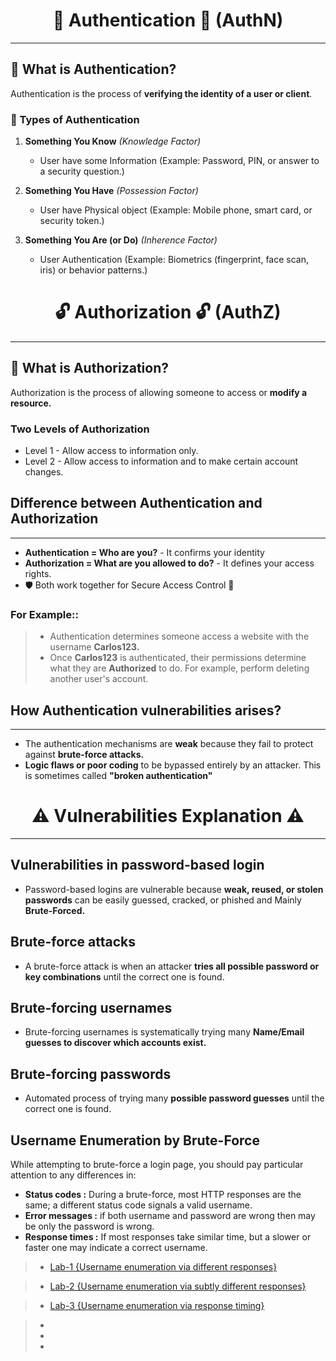 <h1 align="center">🔐 Authentication 🔐 (AuthN)</h1>

---

## 📖 What is Authentication?
Authentication is the process of **verifying the identity of a user or client**.  

### 🧩 Types of Authentication

1. **Something You Know** *(Knowledge Factor)*  
   - User have some Information (Example: Password, PIN, or answer to a security question.)  

2. **Something You Have** *(Possession Factor)*  
   - User have Physical object (Example: Mobile phone, smart card, or security token.)  

3. **Something You Are (or Do)** *(Inherence Factor)*  
   - User Authentication (Example: Biometrics (fingerprint, face scan, iris) or behavior patterns.)

<h1 align="center">🔓 Authorization 🔓 (AuthZ)</h1>

---

## 📖 What is Authorization?
Authorization is the process of allowing someone to access or **modify a resource.**

### Two Levels of Authorization
- Level 1 - Allow access to information only. 
- Level 2 - Allow access to information and to make certain account changes.

## Difference between Authentication and Authorization

---
 - **Authentication = Who are you?**  - It confirms your identity
 - **Authorization = What are you allowed to do?**  - It defines your access rights.
 - 🛡️ Both work together for Secure Access Control 🔐


### For Example::
> - Authentication determines someone access a website with the username **Carlos123.**
> - Once **Carlos123** is authenticated, their permissions determine what they are **Authorized** to do. For example, perform deleting another user's account.

## How Authentication vulnerabilities arises?

---

- The authentication mechanisms are **weak** because they fail to protect against **brute-force attacks.**
- **Logic flaws or poor coding** to be bypassed entirely by an attacker. This is sometimes called **"broken authentication"**

<h1 align="center">⚠️ Vulnerabilities Explanation ⚠️</h1>

---

## Vulnerabilities in password-based login
- Password-based logins are vulnerable because **weak, reused, or stolen passwords** can be easily guessed, cracked, or phished and Mainly **Brute-Forced.**

## Brute-force attacks
- A brute-force attack is when an attacker **tries all possible password or key combinations** until the correct one is found.

## Brute-forcing usernames
- Brute-forcing usernames is systematically trying many **Name/Email guesses to discover which accounts exist.**

## Brute-forcing passwords
- Automated process of trying many **possible password guesses** until the correct one is found.

## Username Enumeration by Brute-Force
While attempting to brute-force a login page, you should pay particular attention to any differences in:

- **Status codes :** During a brute-force, most HTTP responses are the same; a different status code signals a valid username.
- **Error messages :** if both username and password are wrong then may be only the password is wrong.
- **Response times :** If most responses take similar time, but a slower or faster one may indicate a correct username.

> - [Lab-1 {Username enumeration via different responses}](https://github.com/Nikunj-Sahani/BSCP..-..BurpSuite-Certified-Practitioner/tree/main/Stage-1.%20Apprentice%20Labs#lab-1-username-enumeration-via-different-responses)

> - [Lab-2 {Username enumeration via subtly different responses}](https://github.com/Nikunj-Sahani/BSCP..-..BurpSuite-Certified-Practitioner/tree/main/Stage-1.%20Apprentice%20Labs#lab-2-username-enumeration-via-subtly-different-responses)

> - [Lab-3 {Username enumeration via response timing}](https://github.com/Nikunj-Sahani/BSCP..-..BurpSuite-Certified-Practitioner/tree/main/Stage-1.%20Apprentice%20Labs#lab-2-username-enumeration-via-subtly-different-responses)

> - 
> - 
> - 
